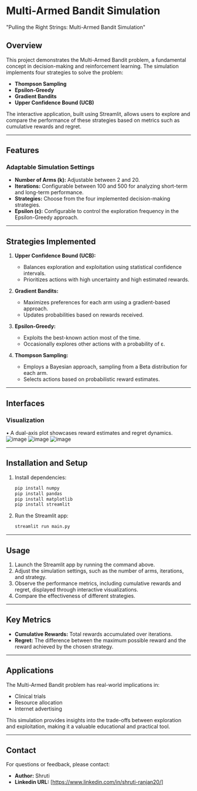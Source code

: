 # Multi-Armed Bandit Simulation
"Pulling the Right Strings: Multi-Armed Bandit Simulation"

## Overview
This project demonstrates the Multi-Armed Bandit problem, a fundamental concept in decision-making and reinforcement learning. The simulation implements four strategies to solve the problem:

- **Thompson Sampling**
- **Epsilon-Greedy**
- **Gradient Bandits**
- **Upper Confidence Bound (UCB)**

The interactive application, built using Streamlit, allows users to explore and compare the performance of these strategies based on metrics such as cumulative rewards and regret.

---

## Features
### Adaptable Simulation Settings
- **Number of Arms (k):** Adjustable between 2 and 20.
- **Iterations:** Configurable between 100 and 500 for analyzing short-term and long-term performance.
- **Strategies:** Choose from the four implemented decision-making strategies.
- **Epsilon (ε):** Configurable to control the exploration frequency in the Epsilon-Greedy approach.

---

## Strategies Implemented
1. **Upper Confidence Bound (UCB):**
   - Balances exploration and exploitation using statistical confidence intervals.
   - Prioritizes actions with high uncertainty and high estimated rewards.

2. **Gradient Bandits:**
   - Maximizes preferences for each arm using a gradient-based approach.
   - Updates probabilities based on rewards received.

3. **Epsilon-Greedy:**
   - Exploits the best-known action most of the time.
   - Occasionally explores other actions with a probability of ε.

4. **Thompson Sampling:**
   - Employs a Bayesian approach, sampling from a Beta distribution for each arm.
   - Selects actions based on probabilistic reward estimates.

---

## Interfaces
### Visualization
• A dual-axis plot showcases reward estimates and regret dynamics.
![image](https://github.com/user-attachments/assets/3e13f802-329c-41e0-9a10-d457cace449b)
![image](https://github.com/user-attachments/assets/2215aadb-16a4-453c-82ae-f2df660f54e0)
![image](https://github.com/user-attachments/assets/f1bb0ddc-6827-43ae-9fa9-293133cbc18a)


---


## Installation and Setup

1. Install dependencies:
   ```bash
   pip install numpy
   pip install pandas
   pip install matplotlib
   pip install streamlit
   ```

2. Run the Streamlit app:
   ```bash
   streamlit run main.py
   ```

---

## Usage
1. Launch the Streamlit app by running the command above.
2. Adjust the simulation settings, such as the number of arms, iterations, and strategy.
3. Observe the performance metrics, including cumulative rewards and regret, displayed through interactive visualizations.
4. Compare the effectiveness of different strategies.

---

## Key Metrics
- **Cumulative Rewards:** Total rewards accumulated over iterations.
- **Regret:** The difference between the maximum possible reward and the reward achieved by the chosen strategy.

---

## Applications
The Multi-Armed Bandit problem has real-world implications in:
- Clinical trials
- Resource allocation
- Internet advertising

This simulation provides insights into the trade-offs between exploration and exploitation, making it a valuable educational and practical tool.


---

## Contact
For questions or feedback, please contact:
- **Author:** Shruti
- **Linkedin URL:** [https://www.linkedin.com/in/shruti-ranjan20/]

